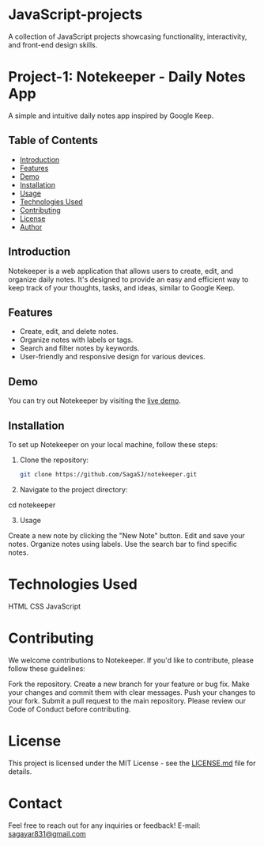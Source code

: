# JavaScript-projects
A collection of JavaScript projects showcasing functionality, interactivity, and front-end design skills.

# Project-1: Notekeeper - Daily Notes App

A simple and intuitive daily notes app inspired by Google Keep.

## Table of Contents

- [Introduction](#introduction)
- [Features](#features)
- [Demo](#demo)
- [Installation](#installation)
- [Usage](#usage)
- [Technologies Used](#technologies-used)
- [Contributing](#contributing)
- [License](#license)
- [Author](#author)

## Introduction

Notekeeper is a web application that allows users to create, edit, and organize daily notes. It's designed to provide an easy and efficient way to keep track of your thoughts, tasks, and ideas, similar to Google Keep.

## Features

- Create, edit, and delete notes.
- Organize notes with labels or tags.
- Search and filter notes by keywords.
- User-friendly and responsive design for various devices.

## Demo

You can try out Notekeeper by visiting the [live demo](https://your-demo-url-here.com).

## Installation

To set up Notekeeper on your local machine, follow these steps:

1. Clone the repository:

   ```bash
   git clone https://github.com/SagaSJ/notekeeper.git

2. Navigate to the project directory:

cd notekeeper

3. Usage

Create a new note by clicking the "New Note" button.
Edit and save your notes.
Organize notes using labels.
Use the search bar to find specific notes.

# Technologies Used
HTML
CSS
JavaScript

# Contributing
We welcome contributions to Notekeeper. If you'd like to contribute, please follow these guidelines:

Fork the repository.
Create a new branch for your feature or bug fix.
Make your changes and commit them with clear messages.
Push your changes to your fork.
Submit a pull request to the main repository.
Please review our Code of Conduct before contributing.

# License
This project is licensed under the MIT License - see the [LICENSE.md](LICENSE.md) file for details.

# Contact
Feel free to reach out for any inquiries or feedback!
E-mail: sagayar831@gmail.com


